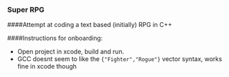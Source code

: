 ### Super RPG

####Attempt at coding a text based (initially) RPG in C++

####Instructions for onboarding:
* Open project in xcode, build and run.  
* GCC doesnt seem to like the `{"Fighter","Rogue"}` vector syntax, works fine in xcode though

